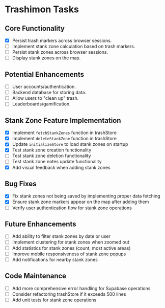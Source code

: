 # Trashimon Tasks

## Core Functionality
- [x] Persist trash markers across browser sessions.
- [ ] Implement stank zone calculation based on trash markers.
- [ ] Persist stank zones across browser sessions.
- [ ] Display stank zones on the map.

## Potential Enhancements
- [ ] User accounts/authentication.
- [ ] Backend database for storing data.
- [ ] Allow users to "clean up" trash.
- [ ] Leaderboards/gamification.

## Stank Zone Feature Implementation

- [x] Implement `fetchStankZones` function in trashStore
- [x] Implement `deleteStankZone` function in trashStore
- [x] Update `initializeStore` to load stank zones on startup
- [x] Test stank zone creation functionality
- [ ] Test stank zone deletion functionality
- [ ] Test stank zone notes update functionality
- [x] Add visual feedback when adding stank zones

## Bug Fixes

- [x] Fix stank zones not being saved by implementing proper data fetching
- [x] Ensure stank zone markers appear on the map after adding them
- [ ] Verify user authentication flow for stank zone operations

## Future Enhancements

- [ ] Add ability to filter stank zones by date or user
- [ ] Implement clustering for stank zones when zoomed out
- [ ] Add statistics for stank zones (count, most active areas)
- [ ] Improve mobile responsiveness of stank zone popups
- [ ] Add notifications for nearby stank zones

## Code Maintenance

- [ ] Add more comprehensive error handling for Supabase operations
- [ ] Consider refactoring trashStore if it exceeds 500 lines
- [ ] Add unit tests for stank zone operations 